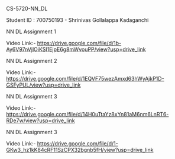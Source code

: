 CS-5720-NN_DL

Student ID : 700750193 - Shrinivas Gollalappa Kadaganchi

NN DL Assignment 1

Video Link:- https://drive.google.com/file/d/1b-Ay6V97nVjlOiKSI1EjpE6g8mWvouPP/view?usp=drive_link

NN DL Assignment 2

Video Link:- https://drive.google.com/file/d/1EQVF75wezAmxd63hWyAjkP1D-GSFyPUL/view?usp=drive_link

NN DL Assignment 3

Video Link:- https://drive.google.com/file/d/14H0uTtaYz8xYn81aM6nm6LnRT6-RDe7w/view?usp=drive_link

NN DL Assignment 3

Video Link:- https://drive.google.com/file/d/1-GKw3_hz1kK84cRF11SzCPX32bgnb5fH/view?usp=drive_link
